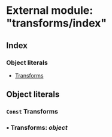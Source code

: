 
# External module: "transforms/index"

## Index

### Object literals

* [Transforms](_transforms_index_.md#const-transforms)

## Object literals

### `Const` Transforms

### ▪ **Transforms**: *object*
